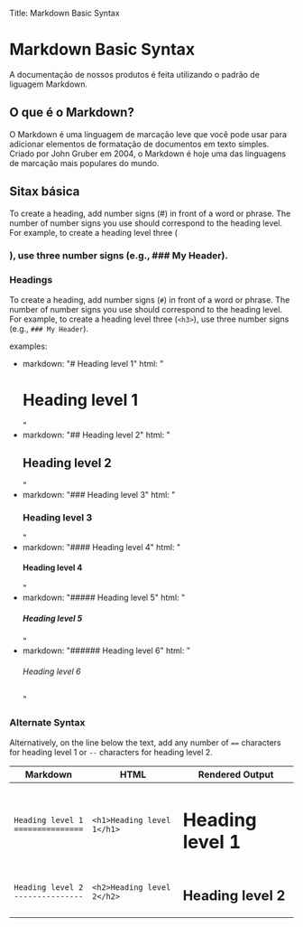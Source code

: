 Title: Markdown Basic Syntax

# Markdown Basic Syntax

A documentação de nossos produtos é feita utilizando o padrão de liguagem Markdown. 


## O que é o Markdown?

O Markdown é uma linguagem de marcação leve que você pode usar para adicionar elementos de formatação de documentos em texto simples. Criado por John Gruber em 2004, o Markdown é hoje uma das linguagens de marcação mais populares do mundo.

## Sitax básica

To create a heading, add number signs (#) in front of a word or phrase. The number of number signs you use should correspond to the heading level. For example, to create a heading level three (<h3>), use three number signs (e.g., ### My Header).

### Headings

To create a heading, add number signs (`#`) in front of a word or phrase. The number of number signs you use should correspond to the heading level. For example, to create a heading level three (`<h3>`), use three number signs (e.g., `### My Header`).

examples:
  - markdown: "# Heading level 1"
    html: "<h1>Heading level 1</h1>"
  - markdown: "## Heading level 2"
    html: "<h2>Heading level 2</h2>"
  - markdown: "### Heading level 3"
    html: "<h3>Heading level 3</h3>"
  - markdown: "#### Heading level 4"
    html: "<h4>Heading level 4</h4>"
  - markdown: "##### Heading level 5"
    html: "<h5>Heading level 5</h5>"
  - markdown: "###### Heading level 6"
    html: "<h6>Heading level 6</h6>"
	
### Alternate Syntax

Alternatively, on the line below the text, add any number of `==` characters for heading level 1 or `--` characters for heading level 2.

<table class="table table-bordered">
  <thead class="thead-light">
    <tr>
      <th>Markdown</th>
      <th>HTML</th>
      <th>Rendered Output</th>
    </tr>
  </thead>
  <tbody>
    <tr>
      <td><code class="highlighter-rouge">Heading level 1<br/>===============</code></td>
      <td><code class="highlighter-rouge">&lt;h1&gt;Heading level 1&lt;/h1&gt;</code></td>
      <td><h1 class="no-anchor" data-toc-skip>Heading level 1</h1></td>
    </tr>
    <tr>
      <td><code class="highlighter-rouge">Heading level 2<br/>---------------</code></td>
      <td><code class="highlighter-rouge">&lt;h2&gt;Heading level 2&lt;/h2&gt;</code></td>
      <td><h2 class="no-anchor" data-toc-skip>Heading level 2</h2></td>
    </tr>
  </tbody>
</table>